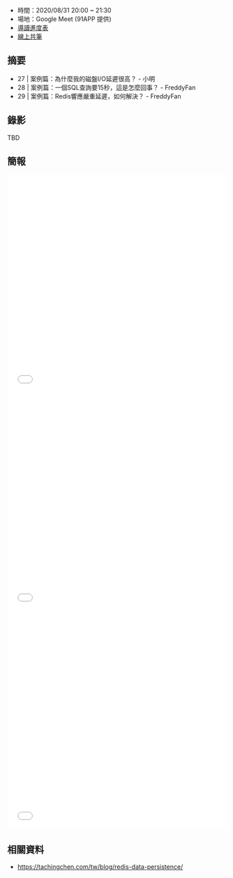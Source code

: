 
* 時間：2020/08/31 20:00 ~ 21:30
* 場地：Google Meet (91APP 提供)
* [導讀進度表](https://lds.guru/9tzsrm)
* [線上共筆](https://hackmd.io/rrV5Bm8lRPmKgBV8JGjJXg)

## 摘要

* 27 | 案例篇：為什麼我的磁盤I/O延遲很高？ - 小明
* 28 | 案例篇：一個SQL查詢要15秒，這是怎麼回事？ - FreddyFan
* 29 | 案例篇：Redis響應嚴重延遲，如何解決？ - FreddyFan

## 錄影

TBD

## 簡報

<embed src="/pdf/Linux/30.pdf" type="application/pdf" width="100%" height="500px" />
<embed src="/pdf/Linux/31.pdf" type="application/pdf" width="100%" height="500px" />
<embed src="/pdf/Linux/32.pdf" type="application/pdf" width="100%" height="500px" />



## 相關資料

* https://tachingchen.com/tw/blog/redis-data-persistence/

